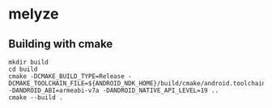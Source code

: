# melyze

## Building with cmake

```
mkdir build
cd build
cmake -DCMAKE_BUILD_TYPE=Release -DCMAKE_TOOLCHAIN_FILE=${ANDROID_NDK_HOME}/build/cmake/android.toolchain.cmake -DANDROID_ABI=armeabi-v7a -DANDROID_NATIVE_API_LEVEL=19 ..
cmake --build .
```